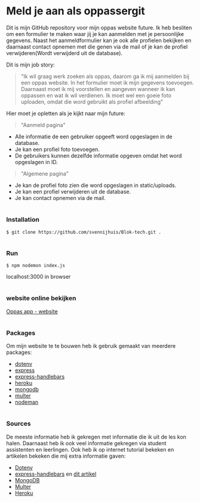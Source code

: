 <!-- <details>
<summary>Wie ben ik</summary>

### Auteur:
Sven Nijhuis

### klas:
Klas 2

### datum:
februari-april 2022

</details>

<details>
<summary>Mijn proect</summary>

</details> -->

# Meld je aan als oppassergit 

Dit is mijn GitHub repository voor mijn oppas website future. Ik heb besliten om een formulier te maken waar jij je kan aanmelden met je persoonlijke gegevens.
Naast het aanmeldformulier kan je ook alle profielen bekijken en daarnaast contact opnemen met die genen via de mail of je kan de profiel verwijderen(Wordt verwijderd uit de database).

Dit is mijn job story: 
> "Ik wil graag werk zoeken als oppas, daarom ga ik mij aanmelden bij een oppas website. In het formulier moet ik mijn gegevens toevoegen. Daarnaast moet ik mij voorstellen en aangeven wanneer ik kan oppassen en wat ik wil verdienen. Ik moet wel een goeie foto uploaden, omdat die word gebruikt als profiel afbeelding"

Hier moet je opletten als je kijkt naar mijn future:
> "Aanmeld pagina"
* Alle informatie de een gebruiker opgeeft word opgeslagen in de database.
* Je kan een profiel foto toevoegen.
* De gebruikers kunnen dezelfde informatie opgeven omdat het word opgeslagen in ID.

> "Algemene pagina"
* Je kan de profiel foto zien die word opgeslagen in static/uploads.
* Je kan een profiel verwijderen uit de database.
* Je kan contact opnemen via de mail.

#
### Installation
```
$ git clone https://github.com/svennijhuis/Blok-tech.git .
```
#
### Run
```
$ npm nodemon index.js
```
localhost:3000 in browser

#
### website online bekijken
<a href="https://oppassen.herokuapp.com" target="_blank">Oppas app - website</a>
#

### Packages
Om mijn website te te bouwen heb ik gebruik gemaakt van meerdere packages:
* <a href="https://www.npmjs.com/package/dotenv" target="_blank">dotenv</a>
* <a href="https://www.npmjs.com/package/express" target="_blank">express</a>
* <a href="https://www.npmjs.com/package/express-handlebars" target="_blank">express-handlebars</a>
* <a href="https://www.npmjs.com/package/heroku" target="_blank">heroku</a>
* <a href="https://www.npmjs.com/package/mongodb" target="_blank">mongodb</a>
* <a href="https://www.npmjs.com/package/multer" target="_blank">multer</a>
* <a href="https://www.npmjs.com/package/nodeman" target="_blank">nodeman</a>

#
### Sources
De meeste informatie heb ik gekregen met informatie die ik uit de les kon halen. Daarnaast heb ik ook veel informatie gekregen via student assistenten en leerlingen. Ook heb ik op internet tutorial bekeken en artikelen bekeken die mij extra informatie gaven:
* <a href="https://www.npmjs.com/package/dotenv" target="_blank">Dotenv</a> 
* <a href="https://www.npmjs.com/package/express-handlebars" target="_blank">express-handlebars</a> en <a href="https://waelyasmina.medium.com/a-guide-into-using-handlebars-with-your-express-js-application-22b944443b65" target="_blank">dit artikel</a>
* <a href="https://www.mongodb.com/" target="_blank">MongoDB</a>
* <a href="https://www.npmjs.com/package/multer" target="_blank">Multer</a>
* <a href="https://devcenter.heroku.com/articles/config-vars" target="_blank">Heroku</a>


